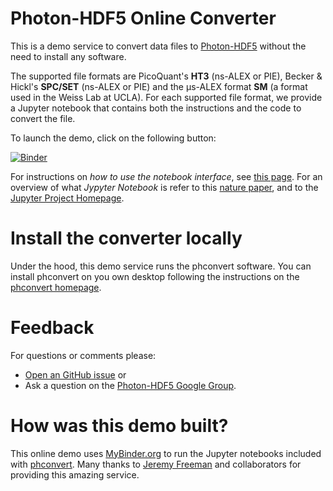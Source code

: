 # Photon-HDF5 Online Converter

This is a demo service to convert data files to [Photon-HDF5](http://www.photon-hdf5.org) 
without the need to install any software.

The supported file formats are PicoQuant's **HT3** (ns-ALEX or PIE), 
Becker & Hickl's **SPC/SET** (ns-ALEX or PIE) and 
the μs-ALEX format **SM** (a format used in the Weiss Lab at UCLA).
For each supported file format, we provide a Jupyter notebook that
contains both the instructions and the code to convert the file.

To launch the demo, click on the following button:

[![Binder](http://mybinder.org/badge.svg)](http://mybinder.org/repo/Photon-HDF5/Photon-HDF5-Converter)

For instructions on *how to use the notebook interface*, see [this page](http://nbviewer.jupyter.org/github/jupyter/notebook/blob/master/docs/source/examples/Notebook/Notebook%20Basics.ipynb#The-Notebook-dashboard). For an overview of what *Jypyter Notebook* is refer to this
[nature paper](http://www.nature.com/news/interactive-notebooks-sharing-the-code-1.16261),
and to the [Jupyter Project Homepage](https://jupyter.org/).

# Install the converter locally

Under the hood, this demo service runs the phconvert software.
You can install phconvert on you own desktop following the
instructions on the [phconvert homepage](http://photon-hdf5.github.io/phconvert/).

# Feedback

For questions or comments please:

- [Open an GitHub issue](https://github.com/Photon-HDF5/phconvert/issues) or
- Ask a question on the [Photon-HDF5 Google Group](https://groups.google.com/forum/#!forum/photon-hdf5).

# How was this demo built?

This online demo uses [MyBinder.org](http://mybinder.org/) to run the
Jupyter notebooks included with [phconvert](http://photon-hdf5.github.io/phconvert/). 
Many thanks to [Jeremy Freeman](http://www.jeremyfreeman.net/) 
and collaborators for providing this amazing service.

